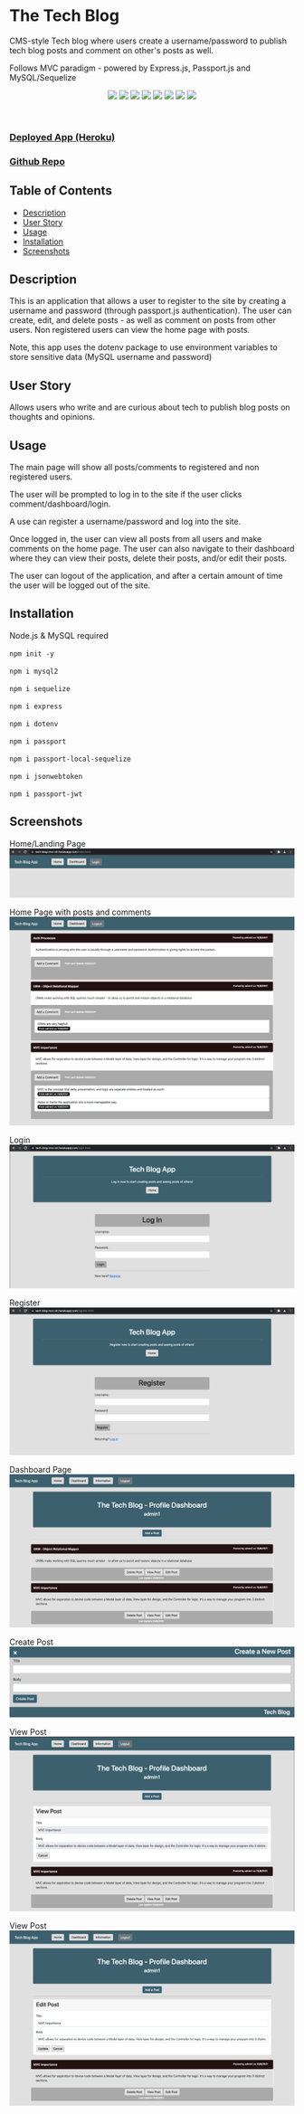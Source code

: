 # The Tech Blog
CMS-style Tech blog where users create a username/password to publish tech blog posts and comment on other's posts as well. 

Follows MVC paradigm - powered by Express.js, Passport.js and MySQL/Sequelize

<p align="center">
 <img src="https://img.shields.io/github/repo-size/ssharp0/tech-blog">
 <img src="https://img.shields.io/badge/Javascript-yellow">
 <img src="https://img.shields.io/badge/-node.js-green">
 <img src="https://img.shields.io/badge/-MySQL2-purple">
 <img src="https://img.shields.io/badge/-express npm-brown">
 <img src="https://img.shields.io/badge/-sequelize npm-blue">
 <img src="https://img.shields.io/badge/-passport npm-white">
 <img src="https://img.shields.io/badge/-dotenv npm-grey">
</p>

<br>

### [Deployed App (Heroku)]()

### [Github Repo](https://github.com/ssharp0/tech-blog)


## Table of Contents

- [Description](#description)
- [User Story](#user-story)
- [Usage](#usage)
- [Installation](#installation)
- [Screenshots](#screenshots)

## Description

This is an application that allows a user to register to the site by creating a username and password (through passport.js authentication). The user can create, edit, and delete posts - as well as comment on posts from other users. Non registered users can view the home page with posts. 

Note, this app uses the dotenv package to use environment variables to store sensitive data (MySQL username and password)

## User Story

Allows users who write and are curious about tech to publish blog posts on thoughts and opinions.


## Usage

The main page will show all posts/comments to registered and non registered users.

The user will be prompted to log in to the site if the user clicks comment/dashboard/login. 

A use can register a username/password and log into the site. 

Once logged in, the user can view all posts from all users and make comments on the home page. The user can also navigate to their dashboard where they can view their posts, delete their posts, and/or edit their posts.

The user can logout of the application, and after a certain amount of time the user will be logged out of the site.


## Installation

Node.js & MySQL required

`npm init -y`

`npm i mysql2`

`npm i sequelize`

`npm i express`

`npm i dotenv`

`npm i passport`

`npm i passport-local-sequelize`

`npm i jsonwebtoken`

`npm i passport-jwt`


## Screenshots

Home/Landing Page
![](public/assets/img/indexHomePage.png)

Home Page with posts and comments
![](public/assets/img/indexHomePagePosts.png)

Login
![](public/assets/img/loginPage.png)

Register
![](public/assets/img/registerPage.png)

Dashboard Page
![](public/assets/img/dashboardPosts.png)

Create Post
![](public/assets/img/createPost.png)

View Post
![](public/assets/img/viewPostDashboard.png)

View Post
![](public/assets/img/editPostDashboard.png)

